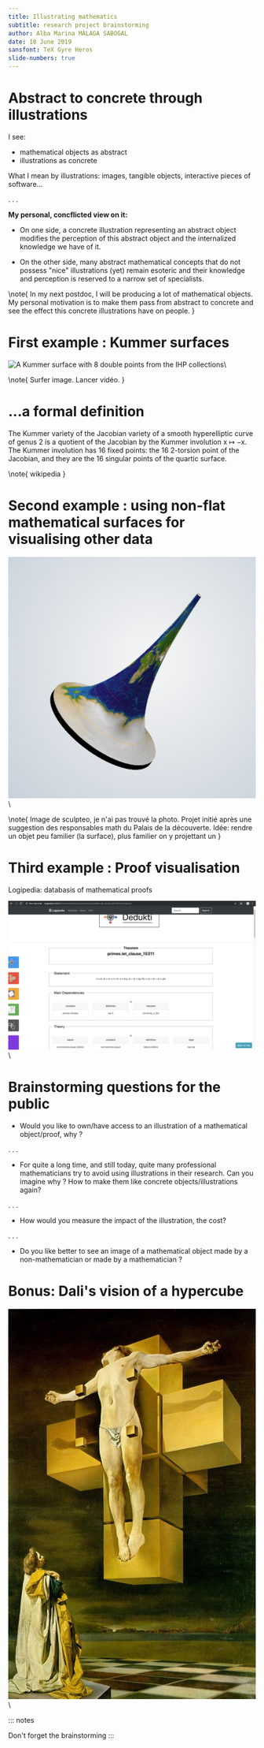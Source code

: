 ```yaml
---
title: Illustrating mathematics
subtitle: research project brainstorming
author: Alba Marina MÁLAGA SABOGAL
date: 18 June 2019
sansfont: TeX Gyre Heros
slide-numbers: true
---
```


# Abstract to concrete through illustrations

I see:

- mathematical objects as abstract
- illustrations as concrete

What I mean by illustrations: images, tangible objects, interactive pieces of software...

. . .

**My personal, concflicted view on it:**

- On one side, a concrete illustration representing an abstract object modifies the perception of this abstract object and the internalized knowledge we have of it.

- On the other side, many abstract mathematical concepts that do not possess "nice" illustrations (yet) remain esoteric and their knowledge and perception is reserved to a narrow set of specialists. 

\note{
In my next postdoc, I will be producing a lot of mathematical objects. My personal motivation is to make them pass from abstract to concrete and see the effect this concrete illustrations have on people. 
}

# First example : Kummer surfaces

![A Kummer surface with 8 double points from the IHP collections](../media/kummer-8.jpg)\

\note{
Surfer image.
Lancer vidéo.
}

# ...a formal definition

The Kummer variety of the Jacobian variety of a smooth hyperelliptic curve of genus 2 is a quotient of the Jacobian by the Kummer involution x ↦ −x. The Kummer involution has 16 fixed points: the 16 2-torsion point of the Jacobian, and they are the 16 singular points of the quartic surface.

\note{
wikipedia
}

# Second example : using non-flat mathematical surfaces for visualising other data

![My own pseudospherical earth](../media/terre-pseudospherique.jpg)\

\note{
Image de sculpteo, je n'ai pas trouvé la photo.
Projet initié après une suggestion des responsables math du Palais de la découverte.
Idée: rendre un objet peu familier (la surface), plus familier on y projettant un 
}

# Third example : Proof visualisation

Logipedia: databasis of mathematical proofs

![Example of a theorem on Logipedia](../media/logipedia-example.jpg)\

# Brainstorming questions for the public

- Would you like to own/have access to an illustration of a mathematical object/proof, why ?

. . .

- For quite a long time, and still today, quite many professional mathematicians try to avoid using illustrations in their research. Can you imagine why ? How to make them like concrete objects/illustrations again?

. . .

- How would you measure the impact of the illustration, the cost?

. . .

- Do you like better to see an image of a mathematical object made by a non-mathematician or made by a mathematician ?

# Bonus: Dali's vision of a hypercube

![Dali's crucifixion](../media/dali-hypercube.jpg)\

::: notes

Don't forget the brainstorming
:::

